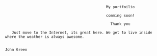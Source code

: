                                                   My portfoilio

                                                  comming soon!

                                                    Thank you

       Just move to the Internet, its great here. We get to live inside where the weather is always awesome.

                                                                                                  John Green
